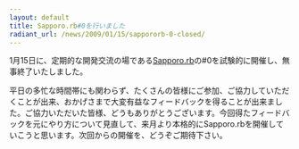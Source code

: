 ```yaml
---
layout: default
title: Sapporo.rb#0を行いました
radiant_url: /news/2009/01/15/sappororb-0-closed/
---
```

1月15日に、定期的な開発交流の場である[Sapporo.rb](http://ruby-sapporo.org/news/2009/01/10/sapporo-rb-is-started/)の#0を試験的に開催し、無事終了いたしました。

平日の多忙な時間帯にも関わらず、たくさんの皆様にご参加、ご協力していただくことが出来、おかげさまで大変有益なフィードバックを得ることが出来ました。ご協力いただいた皆様、どうもありがとうございます。今回得たフィードバックを元にやり方について見直して、来月より本格的にSapporo.rbを開催していこうと思います。次回からの開催を、どうぞご期待下さい。
